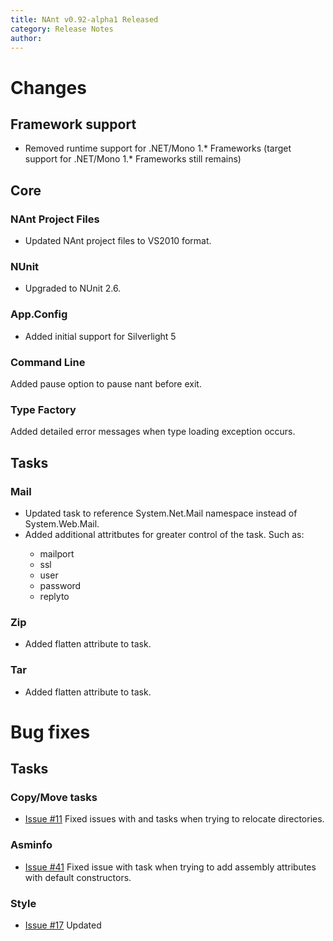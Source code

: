 ```yaml
---
title: NAnt v0.92-alpha1 Released
category: Release Notes
author: 
---
```


# Changes

## Framework support

* Removed runtime support for .NET/Mono 1.* Frameworks (target support for .NET/Mono 1.* Frameworks still remains)

## Core

### NAnt Project Files

* Updated NAnt project files to VS2010 format.

### NUnit

* Upgraded to NUnit 2.6.

### App.Config

* Added initial support for Silverlight 5

### Command Line

Added pause option to pause nant before exit.

### Type Factory

Added detailed error messages when type loading exception occurs.

## Tasks

### Mail

* Updated <mail> task to reference System.Net.Mail namespace instead of System.Web.Mail.  
* Added additional attritbutes for greater control of the <mail> task. Such as: 
    * mailport
    * ssl
    * user
    * password
    * replyto

### Zip

* Added flatten attribute to <zip> task.

### Tar

* Added flatten attribute to <tar> task.

# Bug fixes

## Tasks

### Copy/Move tasks

* [Issue #11](https://github.com/nant/nant/issues/11) Fixed issues with <copy> and <move> tasks when trying to relocate directories.

### Asminfo

* [Issue #41](https://github.com/nant/nant/issues/41) Fixed issue with <asminfo> task when trying to add assembly attributes with default constructors.

### Style

* [Issue #17](https://github.com/nant/nant/issues/17) Updated <style> task to preserve singleton tags whenever possible. 
